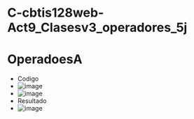 # C-cbtis128web-Act9_Clasesv3_operadores_5j
# OperadoesA
- Codigo
- ![image](https://github.com/user-attachments/assets/d6c8caa1-9ea5-4383-8d22-03d2bcbc99d7)
- ![image](https://github.com/user-attachments/assets/9fe7b57f-426a-4b9e-9323-21771c6900aa)
- Resultado
- ![image](https://github.com/user-attachments/assets/cfb9fada-9dfd-4520-b56a-426f9b86ee3c)


